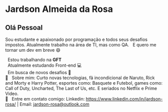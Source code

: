 # Jardson Almeida da Rosa

## Olá Pessoal
Sou estudante e apaixonado por programação e todos seus desafios impostos.
Atualmente trabalho na área de TI, mas como QA. 
&nbsp; E quero me tornar um dev em breve :smile:

 &nbsp; Estou trabalhando na **GFT**
 <br/>  &nbsp; Atualmente estudando Front-end :computer:
 <br/>  &nbsp; Em busca de novos desafios :rocket:
 <br/> 💬  &nbsp; Sobre mim: Curto novas tecnologias, fã incondicional de Naruto, Rick and Morty e Harry Potter, esportes como: Basquete e Futebol, games como: Call of Duty, Uncharted, The Last of Us, etc. E seriados no Netflix e Prime Video.
 <br/> :email: &nbsp; Entre em contato comigo: Linkedin: https://www.linkedin.com/in/jardson-rosa/
| 
Email: jardson-rosa@outlook.com
